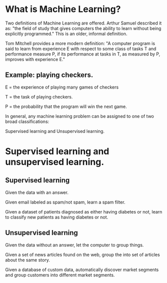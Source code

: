 # What is Machine Learning?

Two definitions of Machine Learning are offered. Arthur Samuel described it as: "the field of study that gives computers the ability to learn without being explicitly programmed." This is an older, informal definition.

Tom Mitchell provides a more modern definition: "A computer program is said to learn from experience E with respect to some class of tasks T and performance measure P, if its performance at tasks in T, as measured by P, improves with experience E."

## Example: playing checkers.

E = the experience of playing many games of checkers

T = the task of playing checkers.

P = the probability that the program will win the next game.

In general, any machine learning problem can be assigned to one of two broad classifications:

Supervised learning and Unsupervised learning.


# Supervised learning and unsupervised learning.

## Supervised learning

Given the data with an answer.

Given email labeled as spam/not spam, learn a spam filter.

Given a dataset of patients diagnosed as either having diabetes or not, learn to classify new patients as having diabetes or not.

## Unsupervised learning

Given the data without an answer, let the computer to group things.

Given a set of news articles found on the web, group the into set of articles about the same story.

Given a database of custom data, automatically discover market segments and group customers into different market segments.
